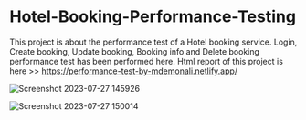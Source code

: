 # Hotel-Booking-Performance-Testing
This project is about the performance test of a Hotel booking service. Login, Create booking, Update booking, Booking info and Delete booking performance test has been performed here.
Html report of this project is here >> https://performance-test-by-mdemonali.netlify.app/

![Screenshot 2023-07-27 145926](https://github.com/unrealemon/Hotel-Booking-Performance-Testing/assets/104528693/877b22ae-e0d4-47e3-a64a-751de95a2836)

![Screenshot 2023-07-27 150014](https://github.com/unrealemon/Hotel-Booking-Performance-Testing/assets/104528693/e4a7de86-564a-4e9b-9a59-f62495f8be2c)
